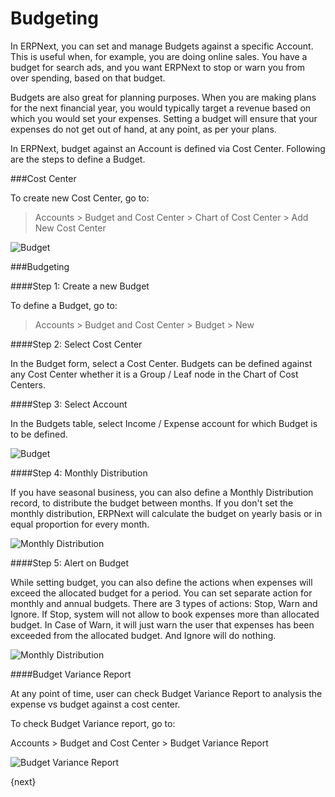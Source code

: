# Budgeting

In ERPNext, you can set and manage Budgets against a specific Account. This is useful when, for example, you are doing online sales. You have a budget for search ads, and you want ERPNext to stop or warn you from over spending, based on that budget.

Budgets are also great for planning purposes. When you are making plans for the next financial year, you would typically target a revenue based on which you would set your expenses. Setting a budget will ensure that your expenses do not get out of hand, at any point, as per your plans.

In ERPNext, budget against an Account is defined via Cost Center. Following are the steps to define a Budget.

###Cost Center

To create new Cost Center, go to:

> Accounts > Budget and Cost Center > Chart of Cost Center > Add New Cost Center

<img class="screenshot" alt="Budget" src="/assets/erpnext_docs/assets/img/accounts/budgeting-cost-center.png">

###Budgeting

####Step 1: Create a new Budget

To define a Budget, go to:

> Accounts > Budget and Cost Center > Budget > New

####Step 2: Select Cost Center

In the Budget form, select a Cost Center. Budgets can be defined against any Cost Center whether it is a Group / Leaf node in the Chart of Cost Centers. 

####Step 3: Select Account

In the Budgets table, select Income / Expense account for which Budget is to be defined. 

<img class="screenshot" alt="Budget" src="/assets/erpnext_docs/assets/img/accounts/budget-account.png">

####Step 4: Monthly Distribution

If you have seasonal business, you can also define a Monthly Distribution record, to distribute the budget between months. If you don't set the monthly distribution, ERPNext will calculate the budget on yearly
basis or in equal proportion for every month.

<img class="screenshot" alt="Monthly Distribution" src="/assets/erpnext_docs/assets/img/accounts/monthly-budget-distribution.png">

####Step 5: Alert on Budget

While setting budget, you can also define the actions when expenses will exceed the allocated budget for a period. You can set separate action for monthly and annual budgets. There are 3 types of actions: Stop, Warn and Ignore. If Stop, system will not allow to book expenses more than allocated budget. In Case of Warn, it will just warn the user that expenses has been exceeded from the allocated budget. And Ignore will do nothing.

<img class="screenshot" alt="Monthly Distribution" src="/assets/erpnext_docs/assets/img/accounts/budget-warning.png">

####Budget Variance Report

At any point of time, user can check Budget Variance Report to analysis the expense vs budget against a cost center.

To check Budget Variance report, go to:

Accounts > Budget and Cost Center > Budget Variance Report

<img class="screenshot" alt="Budget Variance Report" src="/assets/erpnext_docs/assets/img/accounts/budget-variance-report.png">

{next}
